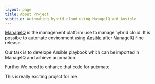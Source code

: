 ```yaml
---
layout: page
title: About Project
subtitle: Automating hybrid cloud using ManageIQ and Ansible
---
```


[ManageIQ](http://manageiq.org) is the management platform use to manage hybrid cloud. It is possible to automate environment using [Ansible](https://www.ansible.com) after ManageIQ Fine release.

Our task is to develope Ansible playbook which can be imported in ManageIQ and achieve automation.

Further We need to enhance that code for automate.

This is really exciting project for me.